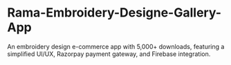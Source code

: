 # Rama-Embroidery-Designe-Gallery-App
An embroidery design e-commerce app with 5,000+ downloads, featuring a simplified UI/UX, Razorpay payment gateway, and Firebase integration.
